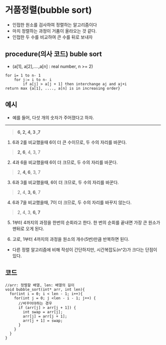 # 거품정렬(bubble sort)
 - 인접한 원소를 검사하여 정렬하는 알고리즘이다
 - 마치 정렬하는 과정이 거품이 올라오는 것 같다.
 - 인접한 두 수를 비교하여 큰 수를 뒤로 보내자
 
 
 ## procedure(의사 코드) buble sort
  - (a[1], a[2],....,a[n] : real number, n >= 2)
  ```
  for i= 1 to n- 1
      for j:= i to n- i
          if a[j] > a[j + 1] then interchange aj and aj+i
  return max {a[1], ...., a[n] is in increasing order}
   ```

 ## 예시
  - 예를 들어, 다섯 개의 숫자가 주어졌다고 하자.
  ---
  > **6, 2, 4, 3 ,7**
  1. 6과 2를 비교했을때 6이 더 큰 수이므로, 두 수의 자리를 바꾼다.

  > **2, 6**, 4, 3, 7

  2. 4과 6을 비교했을때 6이 더 크므로, 두 수의 자리를 바꾼다.

  > 2, **4, 6**, 3, 7

  3. 6과 3를 비교했을때, 6이 더 크므로, 두 수의 자리를 바꾼다.

  > 2, 4, **3, 6**, 7

  4. 6과 7을 비교했을때, 7이 더 크므로, 두 수의 자리를 바꾸지 않는다.

  > 2, 4, 3, **6, 7**

  5. 1부터 4까지의 과정을 한번의 순회라고 한다.
  한 번의 순회를 끝내면 가장 큰 원소가 맨뒤로 오게 된다. 

  6. 고로, 1부터 4까지의 과정을 원소의 개수(5번)만큼 반복하면 된다.
  
  - 다른 정렬 알고리즘에 비해 작성이 간단하지만, 시간복잡도(n^2)가 크다는 단점이 있다.
  
 ## 코드
  ```
  //arr: 정렬할 배열, len: 배열의 길이
  void bubble_sort(int* arr, int len){
    for(int i = 0; i < len - 1; i++){
      for(int j = 0; j <len - i - 1; j++) {
        //바꾸어야하는 경우
        if (arr[j] > arr[j + 1]) {
          int swap = arr[j];
          arr[j] = arr[j + 1];
          arr[j + 1] = swap;
        }
      }
    }
  }
  ```
